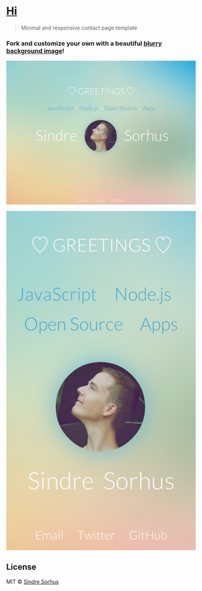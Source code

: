 # [Hi](https://sindresorhus.com/hi)

> Minimal and responsive contact page template

### Fork and customize your own with a beautiful [blurry background image](https://google.com/search?q=free+blurry+backgrounds&oq=free+blurry+backgrounds)!

[![](screenshot.png)](https://sindresorhus.com/hi)

[![](screenshot-mobile.png)](https://sindresorhus.com/hi)


## License

MIT © [Sindre Sorhus](https://sindresorhus.com)
